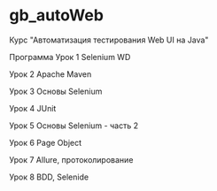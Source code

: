 # gb_autoWeb
Курс "Автоматизация тестирования Web UI на Java"

Программа
Урок 1
Selenium WD

Урок 2
Apache Maven

Урок 3
Основы Selenium

Урок 4
JUnit

Урок 5
Основы Selenium - часть 2

Урок 6
Page Object

Урок 7
Allure, протоколирование

Урок 8
BDD, Selenide


